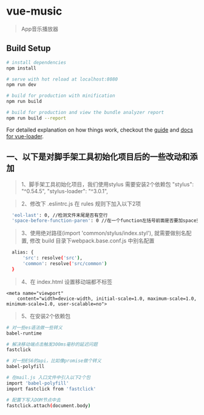 # vue-music

> App音乐播放器

## Build Setup

``` bash
# install dependencies
npm install

# serve with hot reload at localhost:8080
npm run dev

# build for production with minification
npm run build

# build for production and view the bundle analyzer report
npm run build --report
```

For detailed explanation on how things work, checkout the [guide](http://vuejs-templates.github.io/webpack/) and [docs for vue-loader](http://vuejs.github.io/vue-loader).

## 一、以下是对脚手架工具初始化项目后的一些改动和添加

> 1、脚手架工具初始化项目，我们使用stylus 需要安装2个依赖包 "stylus": "^0.54.5", "stylus-loader": "^3.0.1",

> 2、修改下 .eslintrc.js 在 rules 规则下加入以下2项

  ``` bash
	'eol-last': 0, //检测文件末尾是否有空行
	'space-before-function-paren': 0 //在一个function左括号前面是否要加space空格
  ```

> 3、使用绝对路径(import 'common/stylus/index.styl'), 就需要做别名配置, 修改 build 目录下webpack.base.conf.js 中别名配置

  ``` bash
	alias: {
		'src': resolve('src'),
		'common': resolve('src/common')
	}
  ```

> 4、在 index.html 设置移动端都不标签

```
<meta name="viewport"
	content="width=device-width, initial-scale=1.0, maximum-scale=1.0, minimum-scale=1.0, user-scalable=no">
```


> 5、在安装2个依赖包

``` bash
# 对一些es语法做一些转义
babel-runtime

# 解决移动端点击触发300ms毫秒的延迟问题
fastclick

# 对一些ES6的api，比如像promise做个转义
babel-polyfill

# 在mail.js 入口文件中引入以下2个包
import 'babel-polyfill'
import fastclick from 'fastclick'

# 配置下写入DOM节点中去
fastclick.attach(document.body)
```
